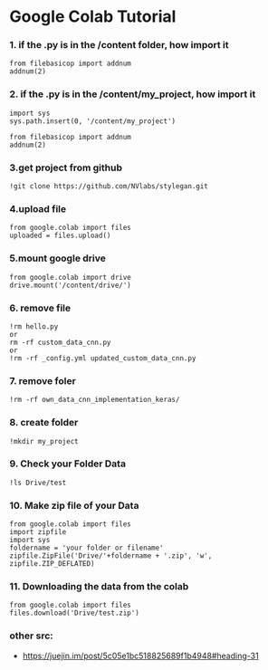 # Google Colab Tutorial

### 1. if the .py is in the /content folder, how import it
```
from filebasicop import addnum
addnum(2)
```

### 2. if the .py is in  the /content/my_project, how import it
```
import sys
sys.path.insert(0, '/content/my_project')

from filebasicop import addnum
addnum(2)
```

### 3.get project from github
```
!git clone https://github.com/NVlabs/stylegan.git
```

### 4.upload file
```
from google.colab import files
uploaded = files.upload()
```

### 5.mount google drive
```
from google.colab import drive
drive.mount('/content/drive/')
```

### 6. remove file
```
!rm hello.py
or
rm -rf custom_data_cnn.py
or
!rm -rf _config.yml updated_custom_data_cnn.py
```

### 7. remove foler
```
!rm -rf own_data_cnn_implementation_keras/
```

### 8. create folder
```
!mkdir my_project
```

### 9. Check your Folder Data

```
!ls Drive/test
```

### 10. Make zip file of your Data

```
from google.colab import files
import zipfile
import sys
foldername = 'your folder or filename'
zipfile.ZipFile('Drive/'+foldername + '.zip', 'w', zipfile.ZIP_DEFLATED)
```

### 11. Downloading the data from the colab

```
from google.colab import files
files.download('Drive/test.zip')
```


### other src:
- https://juejin.im/post/5c05e1bc518825689f1b4948#heading-31
